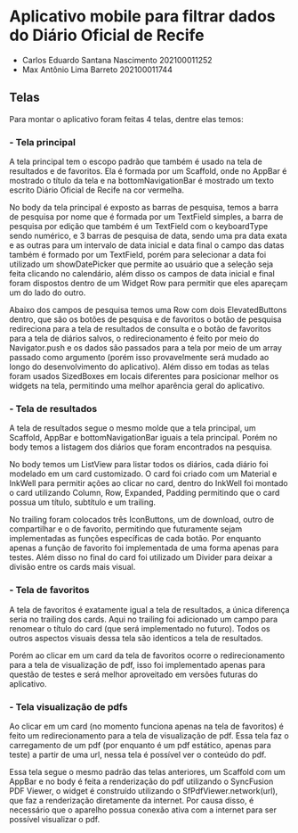 # Aplicativo mobile para filtrar dados do Diário Oficial de Recife

- Carlos Eduardo Santana Nascimento 202100011252
- Max Antônio Lima Barreto 202100011744

## Telas

  Para montar o aplicativo foram feitas 4 telas, dentre elas temos:

### - Tela principal

  A tela principal tem o escopo padrão que também é usado na tela de resultados e de favoritos.
Ela é formada por um Scaffold, onde no AppBar é mostrado o título da tela e na bottomNavigationBar é mostrado
um texto escrito Diário Oficial de Recife na cor vermelha.

  No body da tela principal é exposto as barras de pesquisa, temos a barra de pesquisa por nome que é formada por
um TextField simples, a barra de pesquisa por edição que também é um TextField com o keyboardType sendo numérico,
e 3 barras de pesquisa de data, sendo uma pra data exata e as outras para um intervalo de data inicial e data final
o campo das datas também é formado por um TextField, porém para selecionar a data foi utilizado um showDatePicker
que permite ao usuário que a seleção seja feita clicando no calendário, além disso os campos de data inicial e final
foram dispostos dentro de um Widget Row para permitir que eles apareçam um do lado do outro. 

  Abaixo dos campos de pesquisa temos uma Row com dois ElevatedButtons dentro, que são os botões de pesquisa e de favoritos
o botão de pesquisa redireciona para a tela de resultados de consulta e o botão de favoritos para a tela de diários salvos,
o redirecionamento é feito por meio do Navigator.push e os dados são passados para a tela por meio de um array passado como argumento
(porém isso provavelmente será mudado ao longo do desenvolvimento do aplicativo). Além disso em todas as telas foram usados
SizedBoxes em locais diferentes para posicionar melhor os widgets na tela, permitindo uma melhor aparência geral do aplicativo.

### - Tela de resultados

  A tela de resultados segue o mesmo molde que a tela principal, um Scaffold, AppBar e bottomNavigationBar iguais a tela principal. 
Porém no body temos a listagem dos diários que foram encontrados na pesquisa.

  No body temos um ListView para listar todos os diários, cada diário foi modelado em um card customizado. O card foi criado
com um Material e InkWell para permitir ações ao clicar no card, dentro do InkWell foi montado o card utilizando Column, Row, Expanded, Padding
permitindo que o card possua um título, subtítulo e um trailing. 

  No trailing foram colocados três IconButtons, um de download, outro de compartilhar e o de favorito, permitindo que futuramente sejam implementadas as funções específicas de cada botão. Por enquanto apenas a função de favorito foi implementada de uma forma apenas para testes. Além disso no final do card foi utilizado um Divider para deixar a divisão entre os cards mais visual.

### - Tela de favoritos

  A tela de favoritos é exatamente igual a tela de resultados, a única diferença seria no trailing dos cards. Aqui no trailing foi adicionado um
campo para renomear o título do card (que será implementado no futuro). Todos os outros aspectos visuais dessa tela são identicos a tela de resultados.

  Porém ao clicar em um card da tela de favoritos ocorre o redirecionamento para a tela de visualização de pdf, isso foi implementado apenas para
questão de testes e será melhor aproveitado em versões futuras do aplicativo.

### - Tela visualização de pdfs

  Ao clicar em um card (no momento funciona apenas na tela de favoritos) é feito um redirecionamento para a tela de visualização de pdf.
Essa tela faz o carregamento de um pdf (por enquanto é um pdf estático, apenas para teste) a partir de uma url, nessa tela é possível ver o conteúdo
do pdf.

  Essa tela segue o mesmo padrão das telas anteriores, um Scaffold com um AppBar e no body é feita a renderização do pdf utilizando o SyncFusion PDF Viewer,
o widget é construído utilizando o SfPdfViewer.network(url), que faz a renderização diretamente da internet. Por causa disso, é necessário que o aparelho
possua conexão ativa com a internet para ser possível visualizar o pdf.
